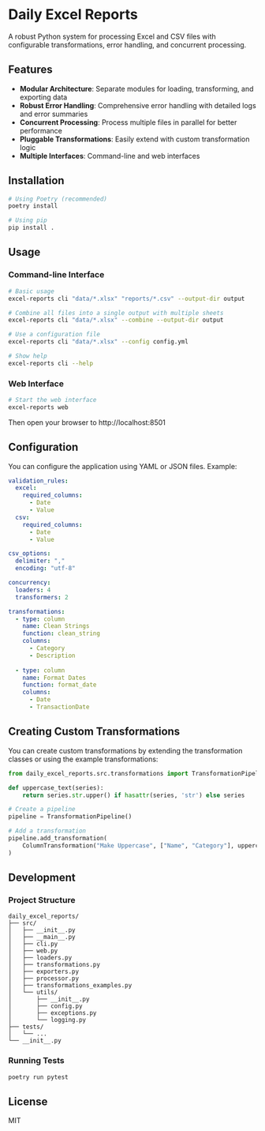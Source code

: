 # Daily Excel Reports

A robust Python system for processing Excel and CSV files with configurable transformations, error handling, and concurrent processing.

## Features

- **Modular Architecture**: Separate modules for loading, transforming, and exporting data
- **Robust Error Handling**: Comprehensive error handling with detailed logs and error summaries
- **Concurrent Processing**: Process multiple files in parallel for better performance
- **Pluggable Transformations**: Easily extend with custom transformation logic
- **Multiple Interfaces**: Command-line and web interfaces

## Installation

```bash
# Using Poetry (recommended)
poetry install

# Using pip
pip install .
```

## Usage

### Command-line Interface

```bash
# Basic usage
excel-reports cli "data/*.xlsx" "reports/*.csv" --output-dir output

# Combine all files into a single output with multiple sheets
excel-reports cli "data/*.xlsx" --combine --output-dir output

# Use a configuration file
excel-reports cli "data/*.xlsx" --config config.yml

# Show help
excel-reports cli --help
```

### Web Interface

```bash
# Start the web interface
excel-reports web
```

Then open your browser to http://localhost:8501

## Configuration

You can configure the application using YAML or JSON files. Example:

```yaml
validation_rules:
  excel:
    required_columns:
      - Date
      - Value
  csv:
    required_columns:
      - Date
      - Value

csv_options:
  delimiter: ","
  encoding: "utf-8"

concurrency:
  loaders: 4
  transformers: 2

transformations:
  - type: column
    name: Clean Strings
    function: clean_string
    columns:
      - Category
      - Description
  
  - type: column
    name: Format Dates
    function: format_date
    columns:
      - Date
      - TransactionDate
```

## Creating Custom Transformations

You can create custom transformations by extending the transformation classes or using the example transformations:

```python
from daily_excel_reports.src.transformations import TransformationPipeline, ColumnTransformation

def uppercase_text(series):
    return series.str.upper() if hasattr(series, 'str') else series

# Create a pipeline
pipeline = TransformationPipeline()

# Add a transformation
pipeline.add_transformation(
    ColumnTransformation("Make Uppercase", ["Name", "Category"], uppercase_text)
)
```

## Development

### Project Structure

```
daily_excel_reports/
├── src/
│   ├── __init__.py
│   ├── __main__.py
│   ├── cli.py
│   ├── web.py
│   ├── loaders.py
│   ├── transformations.py
│   ├── exporters.py
│   ├── processor.py
│   ├── transformations_examples.py
│   └── utils/
│       ├── __init__.py
│       ├── config.py
│       ├── exceptions.py
│       └── logging.py
├── tests/
│   └── ...
└── __init__.py
```

### Running Tests

```bash
poetry run pytest
```

## License

MIT
